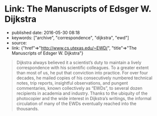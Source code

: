 # Link: The Manuscripts of Edsger W. Dijkstra

- published date: 2016-05-30 08:18
- keywords: ["archive", "correspondence", "dijkstra", "ewd"]
- source: 
- link: {"href"=>"http://www.cs.utexas.edu/~EWD/", "title"=>"The Manuscripts of Edsger W. Dijkstra"}




> Dijkstra always believed it a scientist’s duty to maintain a
lively correspondence with his scientific colleagues. To a
greater extent than most of us, he put that conviction into
practice. For over four decades, he mailed copies of his
consecutively numbered technical notes, trip reports, insightful
observations, and pungent commentaries, known collectively as
“EWDs”, to several dozen recipients in academia and
industry. Thanks to the ubiquity of the photocopier and the wide
interest in Dijkstra’s writings, the informal circulation of many
of the EWDs eventually reached into the thousands.

